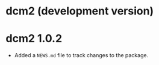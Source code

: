 # dcm2 (development version)

# dcm2 1.0.2

* Added a `NEWS.md` file to track changes to the package.
